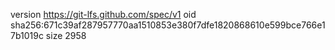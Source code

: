 version https://git-lfs.github.com/spec/v1
oid sha256:671c39af287957770aa1510853e380f7dfe1820868610e599bce766e17b1019c
size 2958
